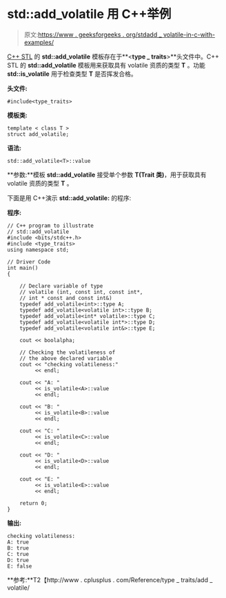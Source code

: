 # std::add_volatile 用 C++举例

> 原文:[https://www . geeksforgeeks . org/stdadd _ volatile-in-c-with-examples/](https://www.geeksforgeeks.org/stdadd_volatile-in-c-with-examples/)

[C++ STL](https://www.geeksforgeeks.org/the-c-standard-template-library-stl/) 的 **std::add_volatile** 模板存在于**<**type _ traits**>**头文件中。C++ STL 的 **std::add_volatile** 模板用来获取具有 volatile 资质的类型 **T** 。功能 **std::is_volatile** 用于检查类型 **T** 是否挥发合格。

**头文件:**

```
#include<type_traits>

```

**模板类:**

```
template < class T >
struct add_volatile;

```

**语法:**

```
std::add_volatile<T>::value

```

**参数:**模板 **std::add_volatile** 接受单个参数 **T(Trait 类)**，用于获取具有 volatile 资质的类型 **T** 。

下面是用 C++演示 **std::add_volatile:** 的程序:

**程序:**

```
// C++ program to illustrate
// std::add_volatile
#include <bits/stdc++.h>
#include <type_traits>
using namespace std;

// Driver Code
int main()
{

    // Declare variable of type
    // volatile (int, const int, const int*,
    // int * const and const int&)
    typedef add_volatile<int>::type A;
    typedef add_volatile<volatile int>::type B;
    typedef add_volatile<int* volatile>::type C;
    typedef add_volatile<volatile int*>::type D;
    typedef add_volatile<volatile int&>::type E;

    cout << boolalpha;

    // Checking the volatileness of
    // the above declared variable
    cout << "checking volatileness:"
         << endl;

    cout << "A: "
         << is_volatile<A>::value
         << endl;

    cout << "B: "
         << is_volatile<B>::value
         << endl;

    cout << "C: "
         << is_volatile<C>::value
         << endl;

    cout << "D: "
         << is_volatile<D>::value
         << endl;

    cout << "E: "
         << is_volatile<E>::value
         << endl;

    return 0;
}
```

**输出:**

```
checking volatileness:
A: true
B: true
C: true
D: true
E: false

```

**参考:**T2【http://www . cplusplus . com/Reference/type _ traits/add _ volatile/